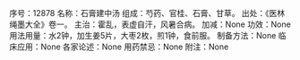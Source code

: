 序号：12878
名称：石膏建中汤
组成：芍药、官桂、石膏、甘草。
出处：《医林绳墨大全》卷一。
主治：霍乱，表虚自汗，风暑合病。
加减：None
功效：None
用法用量：水2钟，加生姜5片，大枣2枚，煎1钟，食前服。
制备方法：None
临床应用：None
各家论述：None
用药禁忌：None
附注：None
